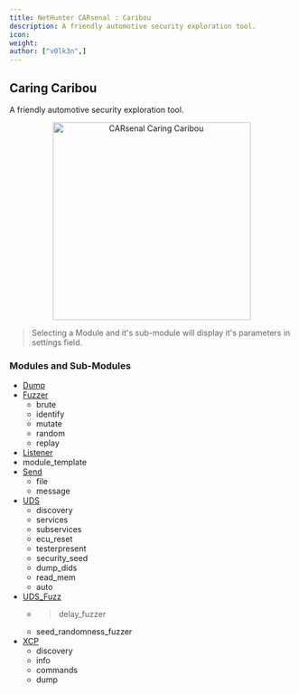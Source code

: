 ```yaml
---
title: NetHunter CARsenal : Caribou
description: A friendly automotive security exploration tool.
icon:
weight:
author: ["v0lk3n",]
---
```


## Caring Caribou

A friendly automotive security exploration tool.

<p style="text-align: center"><img src="../assets/caribou.gif" width="350" alt="CARsenal Caring Caribou"></p>

> Selecting a Module and it's sub-module will display it's parameters in settings field.

### Modules and Sub-Modules

- <a href="https://github.com/CaringCaribou/caringcaribou/blob/master/documentation/dump.md" target="_blank">Dump</a>
- <a href="https://github.com/CaringCaribou/caringcaribou/blob/master/documentation/fuzzer.md" target="_blank">Fuzzer</a>
	- brute
	- identify
	- mutate
	- random
	- replay
- <a href="https://github.com/CaringCaribou/caringcaribou/blob/master/documentation/listener.md" target="_blank">Listener</a>
- module_template
- <a href="https://github.com/CaringCaribou/caringcaribou/blob/master/documentation/send.md" target="_blank">Send</a>
	- file
	- message
- <a href="https://github.com/CaringCaribou/caringcaribou/blob/master/documentation/uds.md" target="_blank">UDS</a>
    - discovery
    - services
    - subservices
    - ecu_reset
    - testerpresent
    - security_seed
    - dump_dids
    - read_mem
    - auto
- <a href="https://github.com/CaringCaribou/caringcaribou/blob/master/documentation/uds_fuzz.md" target="_blank">UDS_Fuzz</a>
    - >delay_fuzzer
    - seed_randomness_fuzzer
- <a href="https://github.com/CaringCaribou/caringcaribou/blob/master/documentation/xcp.md" target="_blank">XCP</a>
	- discovery
	- info
	- commands
	- dump
